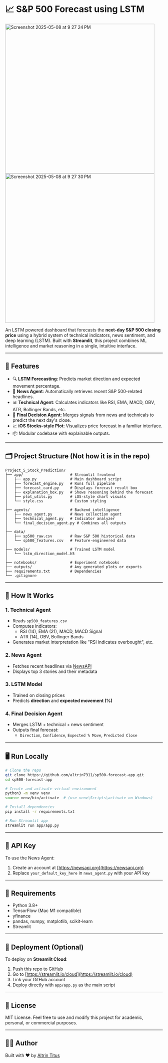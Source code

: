 # 📈 S&P 500 Forecast using LSTM
<img width="477" alt="Screenshot 2025-05-08 at 9 27 24 PM" src="https://github.com/user-attachments/assets/407a8738-c315-48cd-8060-8971b2a98228" />
<img width="477" alt="Screenshot 2025-05-08 at 9 27 30 PM" src="https://github.com/user-attachments/assets/afb12197-4923-44f3-af62-da56a0e254a7" />


An LSTM powered dashboard that forecasts the **next-day S&P 500 closing price** using a hybrid system of technical indicators, news sentiment, and deep learning (LSTM). Built with **Streamlit**, this project combines ML intelligence and market reasoning in a single, intuitive interface.

---

## 🧠 Features

- 🔍 **LSTM Forecasting**: Predicts market direction and expected movement percentage.
- 📰 **News Agent**: Automatically retrieves recent S&P 500-related headlines.
- 📊 **Technical Agent**: Calculates indicators like RSI, EMA, MACD, OBV, ATR, Bollinger Bands, etc.
- 🧾 **Final Decision Agent**: Merges signals from news and technicals to predict the next day's close.
- 📈 **iOS Stocks-style Plot**: Visualizes price forecast in a familiar interface.
- 📦 Modular codebase with explainable outputs.

---

## 🗂️ Project Structure (Not how it is in the repo)

```
Project_5_Stock_Prediction/
├── app/                     # Streamlit frontend
│   ├── app.py               # Main dashboard script
│   ├── forecast_engine.py   # Runs full pipeline
│   ├── forecast_card.py     # Displays forecast result box
│   ├── explanation_box.py   # Shows reasoning behind the forecast
│   ├── plot_utils.py        # iOS-style chart visuals
│   └── style.css            # Custom styling
│
├── agents/                  # Backend intelligence
│   ├── news_agent.py        # News collection agent
│   ├── technical_agent.py   # Indicator analyzer
│   └── final_decision_agent.py # Combines all outputs
│
├── data/
│   ├── sp500_raw.csv        # Raw S&P 500 historical data
│   └── sp500_features.csv   # Feature-engineered data
│
├── models/                  # Trained LSTM model
│   └── lstm_direction_model.h5
│
├── notebooks/               # Experiment notebooks
├── outputs/                 # Any generated plots or exports
├── requirements.txt         # Dependencies
└── .gitignore
```

---

## 🧪 How It Works

### 1. **Technical Agent**
- Reads `sp500_features.csv`
- Computes indicators:
  - RSI (14), EMA (21), MACD, MACD Signal
  - ATR (14), OBV, Bollinger Bands
- Generates market interpretation like "RSI indicates overbought", etc.

### 2. **News Agent**
- Fetches recent headlines via [NewsAPI](https://newsapi.org/)
- Displays top 3 stories and their metadata

### 3. **LSTM Model**
- Trained on closing prices
- Predicts **direction** and **expected movement (%)**

### 4. **Final Decision Agent**
- Merges LSTM + technical + news sentiment
- Outputs final forecast:
  - `Direction`, `Confidence`, `Expected % Move`, `Predicted Close`

---

## 🖥️ Run Locally

```bash
# Clone the repo
git clone https://github.com/altrin7311/sp500-forecast-app.git
cd sp500-forecast-app

# Create and activate virtual environment
python3 -m venv venv
source venv/bin/activate  # (use venv\Scripts\activate on Windows)

# Install dependencies
pip install -r requirements.txt

# Run Streamlit app
streamlit run app/app.py
```

---

## 🔐 API Key

To use the News Agent:
1. Create an account at [https://newsapi.org](https://newsapi.org)
2. Replace `your_default_key_here` in `news_agent.py` with your API key

---

## 📌 Requirements

- Python 3.8+
- TensorFlow (Mac M1 compatible)
- yfinance
- pandas, numpy, matplotlib, scikit-learn
- Streamlit

---

## 🚀 Deployment (Optional)

To deploy on **Streamlit Cloud**:
1. Push this repo to GitHub
2. Go to [https://streamlit.io/cloud](https://streamlit.io/cloud)
3. Link your GitHub account
4. Deploy directly with `app/app.py` as the main script

---

## 📄 License

MIT License. Feel free to use and modify this project for academic, personal, or commercial purposes.

---

## 🙋‍♂️ Author

Built with ❤️ by [Altrin Titus](https://www.linkedin.com/in/altrin-titus-101443293)
